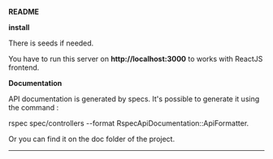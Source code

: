 **README**

**install**

There is seeds if needed.

You have to run this server on **http://localhost:3000** to works with ReactJS frontend.

**Documentation**

API documentation is generated by specs. It's possible to generate it using the command :

rspec spec/controllers --format RspecApiDocumentation::ApiFormatter. 

Or you can find it on the doc folder of the project.
****